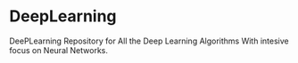 # DeepLearning
DeePLearning Repository for All the Deep Learning Algorithms
With intesive focus on Neural Networks.
